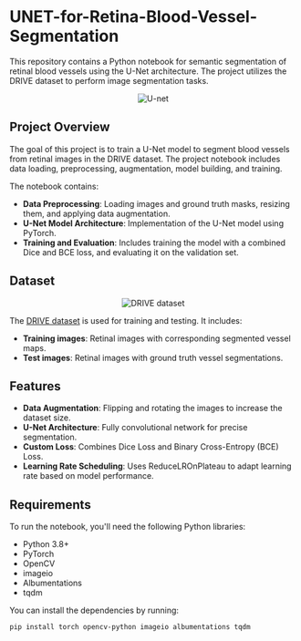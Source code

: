 # UNET-for-Retina-Blood-Vessel-Segmentation

This repository contains a Python notebook for semantic segmentation of retinal blood vessels using the U-Net architecture. The project utilizes the DRIVE dataset to perform image segmentation tasks.

<p align="center">
  <img src="https://github.com/user-attachments/assets/78e1bb02-0630-42f1-8197-191d33382693" alt="U-net"/>
</p>


## Project Overview

The goal of this project is to train a U-Net model to segment blood vessels from retinal images in the DRIVE dataset. The project notebook includes data loading, preprocessing, augmentation, model building, and training.

The notebook contains:
- **Data Preprocessing**: Loading images and ground truth masks, resizing them, and applying data augmentation.
- **U-Net Model Architecture**: Implementation of the U-Net model using PyTorch.
- **Training and Evaluation**: Includes training the model with a combined Dice and BCE loss, and evaluating it on the validation set.

## Dataset

<p align="center">
  <img src="https://github.com/user-attachments/assets/78e1bb02-0630-42f1-8197-191d33382693" alt="DRIVE dataset"/>
</p>

The [DRIVE dataset](https://drive.grand-challenge.org/) is used for training and testing. It includes:
- **Training images**: Retinal images with corresponding segmented vessel maps.
- **Test images**: Retinal images with ground truth vessel segmentations.

## Features

- **Data Augmentation**: Flipping and rotating the images to increase the dataset size.
- **U-Net Architecture**: Fully convolutional network for precise segmentation.
- **Custom Loss**: Combines Dice Loss and Binary Cross-Entropy (BCE) Loss.
- **Learning Rate Scheduling**: Uses ReduceLROnPlateau to adapt learning rate based on model performance.

## Requirements

To run the notebook, you'll need the following Python libraries:
- Python 3.8+
- PyTorch
- OpenCV
- imageio
- Albumentations
- tqdm

You can install the dependencies by running:

```bash
pip install torch opencv-python imageio albumentations tqdm
